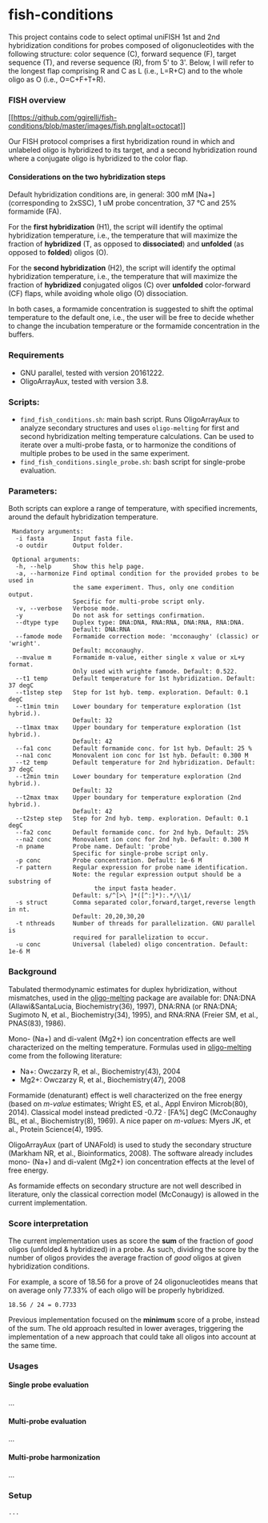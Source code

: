 fish-conditions
===

This project contains code to select optimal uniFISH 1st and 2nd hybridization conditions for probes composed of oligonucleotides with the following structure: color sequence (C), forward sequence (F), target sequence (T), and reverse sequence (R), from 5' to 3'. Below, I will refer to the longest flap comprising R and C as L (i.e., L=R+C) and to the whole oligo as O (i.e., O=C+F+T+R).

### FISH overview

[[https://github.com/ggirelli/fish-conditions/blob/master/images/fish.png|alt=octocat]]

Our FISH protocol comprises a first hybridization round in which and unlabeled oligo is hybridized to its target, and a second hybridization round where a conjugate oligo is hybridized to the color flap.

#### Considerations on the two hybridization steps

Default hybridization conditions are, in general: 300 mM \[Na+] (corresponding to 2xSSC), 1 uM probe concentration, 37 &deg;C and 25% formamide (FA).

For the **first hybridization** (H1), the script will identify the optimal hybridization temperature, i.e., the temperature that will maximize the fraction of **hybridized** (T, as opposed to **dissociated**) and **unfolded** (as opposed to **folded**) oligos (O).

For the **second hybridization** (H2), the script will identify the optimal hybridization temperature, i.e., the temperature that will maximize the fraction of **hybridized** conjugated oligos (C) over **unfolded** color-forward (CF) flaps, while avoiding whole oligo (O) dissociation.

In both cases, a formamide concentration is suggested to shift the optimal temperature to the default one, i.e., the user will be free to decide whether to change the incubation temperature or the formamide concentration in the buffers.

### Requirements

- GNU parallel, tested with version 20161222.
- OligoArrayAux, tested with version 3.8.

### Scripts:

- `find_fish_conditions.sh`: main bash script. Runs OligoArrayAux to analyze secondary structures and uses `oligo-melting` for first and second hybridization melting temperature calculations. Can be used to iterate over a multi-probe fasta, or to harmonize the conditions of multiple probes to be used in the same experiment.
- `find_fish_conditions.single_probe.sh`: bash script for single-probe evaluation.

### Parameters:

Both scripts can explore a range of temperature, with specified increments, around the default hybridization temperature.

```
 Mandatory arguments:
  -i fasta        Input fasta file.
  -o outdir       Output folder.

 Optional arguments:
  -h, --help      Show this help page.
  -a, --harmonize Find optimal condition for the provided probes to be used in
                  the same experiment. Thus, only one condition output.
                  Specific for multi-probe script only.
  -v, --verbose   Verbose mode.
  -y              Do not ask for settings confirmation.
  --dtype type    Duplex type: DNA:DNA, RNA:RNA, DNA:RNA, RNA:DNA.
                  Default: DNA:RNA
  --famode mode   Formamide correction mode: 'mcconaughy' (classic) or 'wright'.
                  Default: mcconaughy.
  --mvalue m      Formamide m-value, either single x value or xL+y format.
                  Only used with wrighte famode. Default: 0.522.
  --t1 temp       Default temperature for 1st hybridization. Default: 37 degC
  --t1step step   Step for 1st hyb. temp. exploration. Default: 0.1 degC
  --t1min tmin    Lower boundary for temperature exploration (1st hybrid.).
                  Default: 32
  --t1max tmax    Upper boundary for temperature exploration (1st hybrid.).
                  Default: 42
  --fa1 conc      Default formamide conc. for 1st hyb. Default: 25 %
  --na1 conc      Monovalent ion conc for 1st hyb. Default: 0.300 M
  --t2 temp       Default temperature for 2nd hybridization. Default: 37 degC
  --t2min tmin    Lower boundary for temperature exploration (2nd hybrid.).
                  Default: 32
  --t2max tmax    Upper boundary for temperature exploration (2nd hybrid.).
                  Default: 42
  --t2step step   Step for 2nd hyb. temp. exploration. Default: 0.1 degC
  --fa2 conc      Default formamide conc. for 2nd hyb. Default: 25%
  --na2 conc      Monovalent ion conc for 2nd hyb. Default: 0.300 M
  -n pname        Probe name. Default: 'probe'
                  Specific for single-probe script only.
  -p conc         Probe concentration. Default: 1e-6 M
  -r pattern      Regular expression for probe name identification.
                  Note: the regular expression output should be a substring of
                        the input fasta header.
                  Default: s/^[>\ ]*([^:]*):.*/\\1/
  -s struct       Comma separated color,forward,target,reverse length in nt.
                  Default: 20,20,30,20
  -t nthreads     Number of threads for parallelization. GNU parallel is
                  required for parallelization to occur.
  -u conc         Universal (labeled) oligo concentration. Default: 1e-6 M
```

### Background

Tabulated thermodynamic estimates for duplex hybridization, without mismatches, used in the [oligo-melting](http://github.com/ggirelli/oligo-melting/) package are available for: DNA:DNA (Allawi&SantaLucia, Biochemistry(36), 1997), DNA:RNA (or RNA:DNA; Sugimoto N, et al., Biochemistry(34), 1995), and RNA:RNA (Freier SM, et al., PNAS(83), 1986).

Mono- (Na+) and di-valent (Mg2+) ion concentration effects
are well characterized on the melting temperature. Formulas used in [oligo-melting](http://github.com/ggirelli/oligo-melting/) come from the following literature:

* Na+: Owczarzy R, et al., Biochemistry(43), 2004
* Mg2+: Owczarzy R, et al., Biochemistry(47), 2008

Formamide (denaturant) effect is well characterized on the free energy
(based on *m-value* estimates; Wright ES, et al., Appl Environ Microb(80), 2014). Classical model instead predicted -0.72 · [FA%] degC (McConaughy BL, et al., Biochemistry(8), 1969). A nice paper on *m-value*s: Myers JK, et al., Protein Science(4), 1995.

OligoArrayAux (part of UNAFold) is used to study the secondary structure (Markham NR, et al., Bioinformatics, 2008). The software already includes mono- (Na+) and di-valent (Mg2+) ion concentration effects  at the level of free energy.

As formamide effects on secondary structure are not well described in literature, only the classical correction model (McConaugy) is allowed in the current implementation.

### Score interpretation

The current implementation uses as score the **sum** of the fraction of *good* oligos (unfolded & hybridized) in a probe. As such, dividing the score by the number of oligos provides the average fraction of *good* oligos at given hybridization conditions.

For example, a score of 18.56 for a prove of 24 oligonucleotides means that on average only 77.33% of each oligo will be properly hybridized.

```
18.56 / 24 = 0.7733
```

Previous implementation focused on the **minimum** score of a probe, instead of the sum. The old approach resulted in lower averages, triggering the implementation of a new approach that could take all oligos into account at the same time.

### Usages

#### Single probe evaluation

...

#### Multi-probe evaluation

...

#### Multi-probe harmonization

...

### Setup

```
...
```